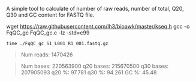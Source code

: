 A simple tool to calculate of number of raw reads, number of total, Q20, Q30 and GC content for FASTQ file.

wget https://raw.githubusercontent.com/lh3/bioawk/master/kseq.h
gcc -o FqQC_gc FqQC_gc.c -lz -std=c99

```shell
time ./FqQC_gc S1_L001_R1_001.fastq.gz
```

> Num reads: 1470426

> Num bases: 220563900
> q20 bases: 215670500
> q30 bases: 207905093
> q20 %: 97.781
> q30 %: 94.261
> GC %: 45.48
